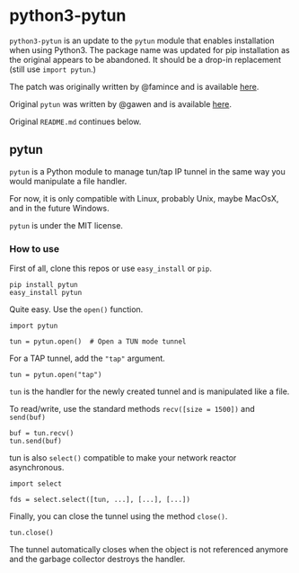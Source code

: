 # python3-pytun

`python3-pytun` is an update to the `pytun` module that enables installation when using Python3. The package name was 
updated for pip installation as the original appears to be abandoned. It should be a drop-in replacement (still use `import pytun`.)

The patch was originally written by @famince and is available [here](https://github.com/famince/pytun).

Original `pytun` was written by @gawen and is available [here](https://github.com/gawen/pytun).

Original `README.md` continues below.

## pytun
`pytun` is a Python module to manage tun/tap IP tunnel in the same way you would manipulate a file handler.

For now, it is only compatible with Linux, probably Unix, maybe MacOsX, and in the future Windows.

`pytun` is under the MIT license.

### How to use

First of all, clone this repos or use `easy_install` or `pip`.

    pip install pytun
    easy_install pytun

Quite easy. Use the `open()` function.

    import pytun

    tun = pytun.open()  # Open a TUN mode tunnel

For a TAP tunnel, add the `"tap"` argument.

    tun = pytun.open("tap")

`tun` is the handler for the newly created tunnel and is manipulated like a file.

To read/write, use the standard methods `recv([size = 1500])` and `send(buf)`

    buf = tun.recv()
    tun.send(buf)

tun is also `select()` compatible to make your network reactor asynchronous.

    import select

    fds = select.select([tun, ...], [...], [...])

Finally, you can close the tunnel using the method `close()`.

    tun.close()

The tunnel automatically closes when the object is not referenced anymore and the garbage collector destroys the handler.


